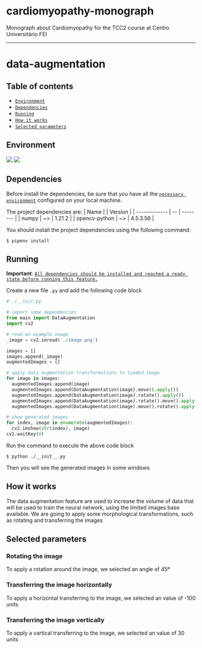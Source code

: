 # cardiomyopathy-monograph
Monograph about Cardiomyopathy for the TCC2 course at Centro Universitário FEI

---
# data-augmentation

## Table of contents

* [`Environment`](#environment)
* [`Dependencies`](#dependencies)
* [`Running`](#running)
* [`How it works`](#how-it-works)
* [`Selected parameters`](#selected-parameters)

## Environment

![](https://img.shields.io/badge/Python-^3.9-informational?style=for-the-badge&logo=python&logoColor=white)
![](https://img.shields.io/badge/PIP-^21.2-informational?style=for-the-badge&logo=pypi&logoColor=white)

## Dependencies

Before install the dependencies, be sure that you have all the [`necessary environment`](#environment) configured on your local machine.

The project dependencies are:
| Name          |    | Version  |
| ------------- | -- | -------- |
| numpy         | ~> | 1.21.2   |
| opencv-python | ~> | 4.5.3.56 |

You should install the project dependencies using the following command:

```shell
$ pipenv install
```

## Running

**Important**: [`All dependencies should be installed and reached a ready state before running this feature.`](#dependencies)

Create a new file `.py` and add the following code block
```py
# ./__init.py

# import some dependencies
from main import DataAugmentation
import cv2

# read an example image
_image = cv2.imread('./image.png')

images = []
images.append(_image)
augmentedImages = []

# apply data augmentation transformations to loaded image
for image in images:
  augmentedImages.append(image)
  augmentedImages.append(DataAugmentation(image).move().apply())
  augmentedImages.append(DataAugmentation(image).rotate().apply())
  augmentedImages.append(DataAugmentation(image).rotate().move().apply())
  augmentedImages.append(DataAugmentation(image).move().rotate().apply())

# show generated images
for index, image in enumerate(augmentedImages):
  cv2.imshow(str(index), image)
cv2.waitKey(0)
```

Run the command to execute the above code block
```shell
$ python ./__init__.py
```
Then you will see the generated images in some windows

## How it works

The data augmentation feature are used to increase the volume of data that will be used to train the neural network, using the limited images base available.
We are going to apply some morphological transformations, such as rotating and transferring the images

## Selected parameters

### Rotating the image
To apply a rotation around the image, we selected an angle of 45º

### Transferring the image horizontally
To apply a horizontal transferring to the image, we selected an value of -100 units

### Transferring the image vertically
To apply a vartical transferring to the image, we selected an value of 30 units
